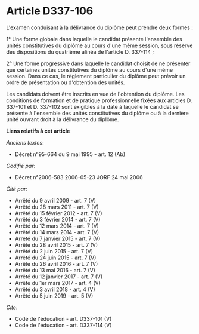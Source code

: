# Article D337-106

L'examen conduisant à la délivrance du diplôme peut prendre deux formes : 

1° Une forme globale dans laquelle le candidat présente l'ensemble des unités constitutives du diplôme au cours d'une même
session, sous réserve des dispositions du quatrième alinéa de l'article D. 337-114 ; 

2° Une forme progressive dans laquelle le candidat choisit de ne présenter que certaines unités constitutives du diplôme au
cours d'une même session. Dans ce cas, le règlement particulier du diplôme peut prévoir un ordre de présentation ou
d'obtention des unités. 

Les candidats doivent être inscrits en vue de l'obtention du diplôme. Les conditions de formation et de pratique
professionnelle fixées aux articles D. 337-101 et D. 337-102 sont exigibles à la date à laquelle le candidat se présente à
l'ensemble des unités constitutives du diplôme ou à la dernière unité ouvrant droit à la délivrance du diplôme.

**Liens relatifs à cet article**

_Anciens textes_:

  - Décret n°95-664 du 9 mai 1995 - art. 12 (Ab)

_Codifié par_:

  - Décret n°2006-583 2006-05-23 JORF 24 mai 2006

_Cité par_:

  - Arrêté du 9 avril 2009 - art. 7 (V)
  - Arrêté du 28 mars 2011 - art. 7 (V)
  - Arrêté du 15 février 2012 - art. 7 (V)
  - Arrêté du 3 février 2014 - art. 7 (V)
  - Arrêté du 12 mars 2014 - art. 7 (V)
  - Arrêté du 14 mars 2014 - art. 7 (V)
  - Arrêté du 7 janvier 2015 - art. 7 (V)
  - Arrêté du 28 avril 2015 - art. 7 (V)
  - Arrêté du 2 juin 2015 - art. 7 (V)
  - Arrêté du 24 juin 2015 - art. 7 (V)
  - Arrêté du 26 avril 2016 - art. 7 (V)
  - Arrêté du 13 mai 2016 - art. 7 (V)
  - Arrêté du 12 janvier 2017 - art. 7 (V)
  - Arrêté du 1er mars 2017 - art. 4 (V)
  - Arrêté du 3 avril 2018 - art. 4 (V)
  - Arrêté du 5 juin 2019 - art. 5 (V)

_Cite_:

  - Code de l'éducation - art. D337-101 (V)
  - Code de l'éducation - art. D337-114 (V)
